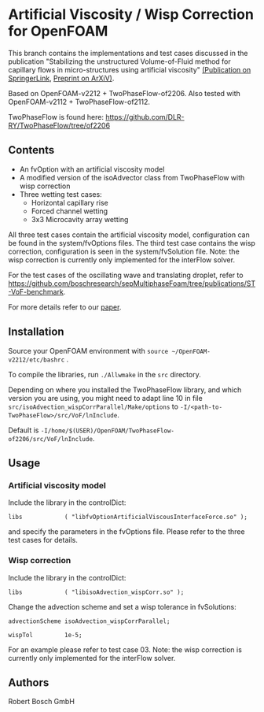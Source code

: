 # Artificial Viscosity / Wisp Correction for OpenFOAM

This branch contains the implementations and test cases discussed in the publication "Stabilizing the unstructured Volume-of-Fluid method for capillary flows in micro-structures using artificial viscosity" [(Publication on SpringerLink](https://link.springer.com/article/10.1007/s42757-023-0181-y), [Preprint on ArXiV)](https://arxiv.org/abs/2306.11532).

Based on OpenFOAM-v2212 + TwoPhaseFlow-of2206.
Also tested with OpenFOAM-v2112 + TwoPhaseFlow-of2112.

TwoPhaseFlow is found here: https://github.com/DLR-RY/TwoPhaseFlow/tree/of2206

## Contents 
- An fvOption with an artificial viscosity model
- A modified version of the isoAdvector class from TwoPhaseFlow with wisp correction
- Three wetting test cases: 
	- Horizontal capillary rise
	- Forced channel wetting
	- 3x3 Microcavity array wetting

All three test cases contain the artificial viscosity model, configuration can be found in the system/fvOptions files.
The third test case contains the wisp correction, configuration is seen in the system/fvSolution file.
Note: the wisp correction is currently only implemented for the interFlow solver.

For the test cases of the oscillating wave and translating droplet, refer to https://github.com/boschresearch/sepMultiphaseFoam/tree/publications/ST-VoF-benchmark. 

For more details refer to our [paper](https://link.springer.com/article/10.1007/s42757-023-0181-y).

## Installation
Source your OpenFOAM environment with `source ~/OpenFOAM-v2212/etc/bashrc` .

To compile the libraries, run `./Allwmake` in the `src` directory.

Depending on where you installed the TwoPhaseFlow library, and which version you are using, you might need to adapt line 10 in file `src/isoAdvection_wispCorrParallel/Make/options` to
`-I/<path-to-TwoPhaseFlow>/src/VoF/lnInclude`.

Default is `-I/home/$(USER)/OpenFOAM/TwoPhaseFlow-of2206/src/VoF/lnInclude`.

## Usage
### Artificial viscosity model
Include the library in the controlDict:

`libs            ( "libfvOptionArtificialViscousInterfaceForce.so" );`

and specify the parameters in the fvOptions file.
Please refer to the three test cases for details.

### Wisp correction
Include the library in the controlDict:

`libs            ( "libisoAdvection_wispCorr.so" );`

Change the advection scheme and set a wisp tolerance in fvSolutions:

`advectionScheme isoAdvection_wispCorrParallel;`

`wispTol         1e-5;`

For an example please refer to test case 03.
Note: the wisp correction is currently only implemented for the interFlow solver.

## Authors
Robert Bosch GmbH

